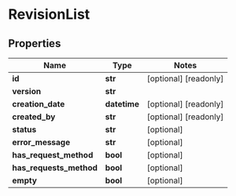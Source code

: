 # RevisionList

## Properties
Name | Type | Notes
------------ | ------------- | -------------
**id** | **str** | [optional] [readonly]
**version** | **str** |
**creation_date** | **datetime** | [optional] [readonly]
**created_by** | **str** | [optional] [readonly]
**status** | **str** | [optional]
**error_message** | **str** | [optional]
**has_request_method** | **bool** | [optional]
**has_requests_method** | **bool** | [optional]
**empty** | **bool** | [optional]


